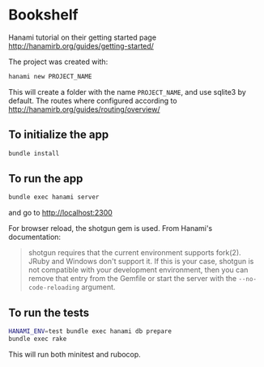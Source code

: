 # Bookshelf

Hanami tutorial on their getting started page <http://hanamirb.org/guides/getting-started/>

The project was created with:

```bash
hanami new PROJECT_NAME
```

This will create a folder with the name `PROJECT_NAME`, and use sqlite3 by default.
The routes where configured according to <http://hanamirb.org/guides/routing/overview/>


## To initialize the app

```bash
bundle install
```


## To run the app

```bash
bundle exec hanami server
```

and go to <http://localhost:2300>

For browser reload, the shotgun gem is used. From Hanami's documentation:

> shotgun requires that the current environment supports fork(2). JRuby and Windows don't support it. If this is your case, shotgun is not compatible with your development environment, then you can remove that entry from the Gemfile or start the server with the `--no-code-reloading` argument.


## To run the tests

```bash
HANAMI_ENV=test bundle exec hanami db prepare
bundle exec rake
```

This will run both minitest and rubocop.
